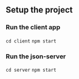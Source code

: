 ## Setup the project

### Run the client app

`cd client`
`npm start`

### Run the json-server

`cd server`
`npm start`
